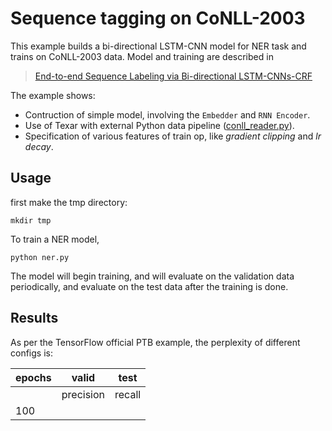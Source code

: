 # Sequence tagging on CoNLL-2003 #

This example builds a bi-directional LSTM-CNN model for NER task and trains on CoNLL-2003 data. Model and training are described in   
>[End-to-end Sequence Labeling via Bi-directional LSTM-CNNs-CRF](http://www.cs.cmu.edu/~xuezhem/publications/P16-1101.pdf)

The example shows:
  * Contruction of simple model, involving the `Embedder` and `RNN Encoder`.
  * Use of Texar with external Python data pipeline ([conll_reader.py](./conll_reader.py)).
  * Specification of various features of train op, like *gradient clipping* and *lr decay*.

## Usage ##

first make the tmp directory:

    mkdir tmp

To train a NER model,

    python ner.py

The model will begin training, and will evaluate on the validation data periodically, and evaluate on the test data after the training is done. 

## Results ##

As per the TensorFlow official PTB example, the perplexity of different configs is:

|  epochs |               valid             |               test              |
|---------|:-------------------------------:|:-------------------------------:|
|         | precision |  recall  |    F1    | precision |  recall  |    F1    |
|   100   |           |          |          |           |          |          |


